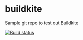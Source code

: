 # buildkite
Sample git repo to test out Buildkite

[![Build status](https://badge.buildkite.com/d32a6101e4814aadb650342dd7fb14cb3404f803509e2ce706.svg)](https://buildkite.com/myob/buildkite-test)
